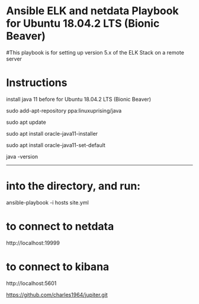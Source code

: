 # Ansible ELK and netdata Playbook for Ubuntu 18.04.2 LTS (Bionic Beaver)
#This playbook is for setting up version 5.x of the ELK Stack on a remote server 
# Instructions

install java 11 before for Ubuntu 18.04.2 LTS (Bionic Beaver)

sudo add-apt-repository ppa:linuxuprising/java

sudo apt update

sudo apt install oracle-java11-installer

sudo apt install oracle-java11-set-default

java -version

----------------------------------------

# into the directory, and run:

ansible-playbook -i hosts site.yml

# to connect to netdata

 http://localhost:19999

# to connect to kibana

 http://localhost:5601

https://github.com/charles1964/jupiter.git
